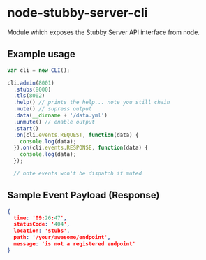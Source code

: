 # node-stubby-server-cli
Module which exposes the Stubby Server API interface from node.

## Example usage
```javascript
var cli = new CLI();

cli.admin(8001)
  .stubs(8000)
  .tls(8002)
  .help() // prints the help... note you still chain
  .mute() // supress output
  .data(__dirname + '/data.yml')
  .unmute() // enable output
  .start()
  .on(cli.events.REQUEST, function(data) {
    console.log(data);
  }).on(cli.events.RESPONSE, function(data) {
    console.log(data);
  });

  // note events won't be dispatch if muted
```

## Sample Event Payload (Response)
```json
{
  time: '09:26:47',
  statusCode: '404',
  location: 'stubs',
  path: '/your/awesome/endpoint',
  message: 'is not a registered endpoint'
}
```
